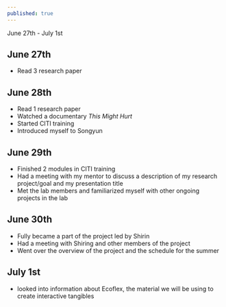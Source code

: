 ```yaml
---
published: true
---
```

June 27th - July 1st

## June 27th

- Read 3 research paper

## June 28th

- Read 1 research paper
- Watched a documentary _This Might Hurt_
- Started CITI training
- Introduced myself to Songyun

## June 29th

- Finished 2 modules in CITI training
- Had a meeting with my mentor to discuss a description of my research project/goal and my presentation title 
- Met the lab members and familiarized myself with other ongoing projects in the lab

## June 30th

- Fully became a part of the project led by Shirin
- Had a meeting with Shiring and other members of the project
- Went over the overview of the project and the schedule for the summer

## July 1st

- looked into information about Ecoflex, the material we will be using to create interactive tangibles
